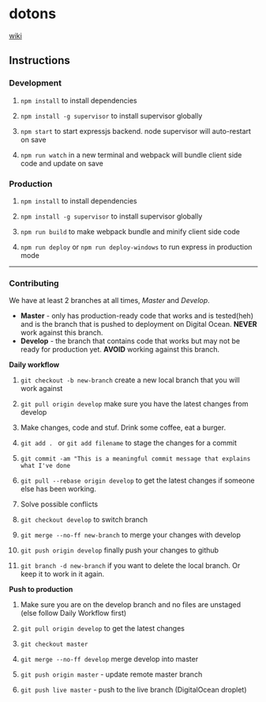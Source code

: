 # dotons

[wiki](https://github.com/sk222sw/dotons/wiki)

## Instructions

### Development

1. `npm install` to install dependencies
 
2. `npm install -g supervisor` to install supervisor globally

3. `npm start` to start expressjs backend. node supervisor will auto-restart on save

4. `npm run watch` in a new terminal and webpack will bundle client side code and update on save


### Production

1. `npm install` to install dependencies

2. `npm install -g supervisor` to install supervisor globally

3. `npm run build` to make webpack bundle and minify client side code

4. `npm run deploy` or `npm run deploy-windows` to run express in production mode

***

### Contributing
We have at least 2 branches at all times, *Master* and *Develop*.  
* **Master** - only has production-ready code that works and is tested(heh) and is the branch that is pushed to deployment on Digital Ocean. **NEVER** work against this branch.   
* **Develop** - the branch that contains code that works but may not be ready for production yet. **AVOID** working against this branch. 

**Daily workflow**

1. `git checkout -b new-branch` create a new local branch that you will work against  

2. `git pull origin develop` make sure you have the latest changes from develop  

3. Make changes, code and stuf. Drink some coffee, eat a burger.  

4. `git add . ` or `git add filename` to stage the changes for a commit  

5. `git commit -am "This is a meaningful commit message that explains what I've done`

6. `git pull --rebase origin develop` to get the latest changes if someone else has been working.

7. Solve possible conflicts

8. `git checkout develop` to switch branch

9. `git merge --no-ff new-branch` to merge your changes with develop

10. `git push origin develop` finally push your changes to github

11. `git branch -d new-branch` if you want to delete the local branch. Or keep it to work in it again.


**Push to production**

1. Make sure you are on the develop branch and no files are unstaged (else follow Daily Workflow first)

2. `git pull origin develop` to get the latest changes

3. `git checkout master` 

4. `git merge --no-ff develop` merge develop into master

5. `git push origin master` - update remote master branch

6. `git push live master` - push to the live branch (DigitalOcean droplet) 







